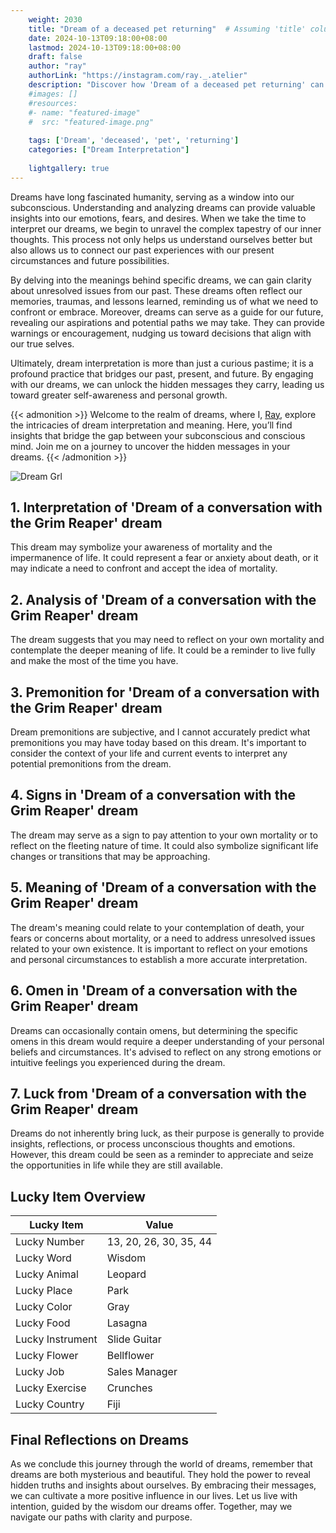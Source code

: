 ```yaml
---
    weight: 2030
    title: "Dream of a deceased pet returning"  # Assuming 'title' column exists
    date: 2024-10-13T09:18:00+08:00
    lastmod: 2024-10-13T09:18:00+08:00
    draft: false
    author: "ray"
    authorLink: "https://instagram.com/ray._.atelier"
    description: "Discover how 'Dream of a deceased pet returning' can interpret your future and uncover its significant meanings in your life."
    #images: []
    #resources:
    #- name: "featured-image"
    #  src: "featured-image.png"
    
    tags: ['Dream', 'deceased', 'pet', 'returning']
    categories: ["Dream Interpretation"]
    
    lightgallery: true
---
```

    
Dreams have long fascinated humanity, serving as a window into our subconscious. Understanding and analyzing dreams can provide valuable insights into our emotions, fears, and desires. When we take the time to interpret our dreams, we begin to unravel the complex tapestry of our inner thoughts. This process not only helps us understand ourselves better but also allows us to connect our past experiences with our present circumstances and future possibilities.

By delving into the meanings behind specific dreams, we can gain clarity about unresolved issues from our past. These dreams often reflect our memories, traumas, and lessons learned, reminding us of what we need to confront or embrace. Moreover, dreams can serve as a guide for our future, revealing our aspirations and potential paths we may take. They can provide warnings or encouragement, nudging us toward decisions that align with our true selves.

Ultimately, dream interpretation is more than just a curious pastime; it is a profound practice that bridges our past, present, and future. By engaging with our dreams, we can unlock the hidden messages they carry, leading us toward greater self-awareness and personal growth.

{{< admonition >}}
Welcome to the realm of dreams, where I, [Ray](https://instagram.com/ray._.atelier), explore the intricacies of dream interpretation and meaning. Here, you’ll find insights that bridge the gap between your subconscious and conscious mind. Join me on a journey to uncover the hidden messages in your dreams.
{{< /admonition >}}

![Dream Grl](https://cdn.pixabay.com/photo/2017/11/02/03/35/gothic-2910057_1280.jpg "Dream Grl")

## 1. Interpretation of 'Dream of a conversation with the Grim Reaper' dream
 This dream may symbolize your awareness of mortality and the impermanence of life. It could represent a fear or anxiety about death, or it may indicate a need to confront and accept the idea of mortality.

## 2. Analysis of 'Dream of a conversation with the Grim Reaper' dream
 The dream suggests that you may need to reflect on your own mortality and contemplate the deeper meaning of life. It could be a reminder to live fully and make the most of the time you have.

## 3. Premonition for 'Dream of a conversation with the Grim Reaper' dream
 Dream premonitions are subjective, and I cannot accurately predict what premonitions you may have today based on this dream. It's important to consider the context of your life and current events to interpret any potential premonitions from the dream.

## 4. Signs in 'Dream of a conversation with the Grim Reaper' dream
 The dream may serve as a sign to pay attention to your own mortality or to reflect on the fleeting nature of time. It could also symbolize significant life changes or transitions that may be approaching.

## 5. Meaning of 'Dream of a conversation with the Grim Reaper' dream
 The dream's meaning could relate to your contemplation of death, your fears or concerns about mortality, or a need to address unresolved issues related to your own existence. It is important to reflect on your emotions and personal circumstances to establish a more accurate interpretation.

## 6. Omen in 'Dream of a conversation with the Grim Reaper' dream
 Dreams can occasionally contain omens, but determining the specific omens in this dream would require a deeper understanding of your personal beliefs and circumstances. It's advised to reflect on any strong emotions or intuitive feelings you experienced during the dream.

## 7. Luck from 'Dream of a conversation with the Grim Reaper' dream
 Dreams do not inherently bring luck, as their purpose is generally to provide insights, reflections, or process unconscious thoughts and emotions. However, this dream could be seen as a reminder to appreciate and seize the opportunities in life while they are still available.

## Lucky Item Overview
| Lucky Item          | Value              |
|---------------|--------------------|
| Lucky Number        | 13, 20, 26, 30, 35, 44  |
| Lucky Word          | Wisdom |
| Lucky Animal        | Leopard |
| Lucky Place         | Park     |
| Lucky Color         | Gray     |
| Lucky Food          | Lasagna      |
| Lucky Instrument    | Slide Guitar |
| Lucky Flower        | Bellflower    |
| Lucky Job           | Sales Manager       |
| Lucky Exercise      | Crunches  |
| Lucky Country       | Fiji    |


##  Final Reflections on Dreams

As we conclude this journey through the world of dreams, remember that dreams are both mysterious and beautiful. They hold the power to reveal hidden truths and insights about ourselves. By embracing their messages, we can cultivate a more positive influence in our lives. Let us live with intention, guided by the wisdom our dreams offer. Together, may we navigate our paths with clarity and purpose.
